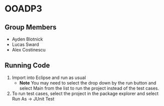 # OOADP3

## Group Members
- Ayden Blotnick
- Lucas Sward
- Alex Costinescu

## Running Code
1. Import into Eclipse and run as usual
    - **Note** You may need to select the drop down by the run button and select Main from the list to run the project instead of the test cases.
1. To run test cases, select the project in the package explorer and select Run As -> JUnit Test
